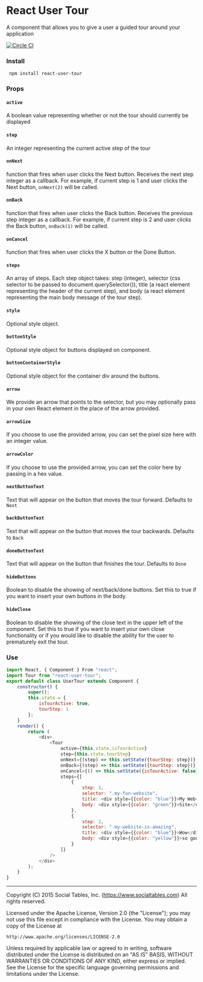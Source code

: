 # React User Tour

A component that allows you to give a user a guided tour around your application

[![Circle CI](https://circleci.com/gh/socialtables/react-user-tour.svg?style=svg&circle-token=914785eeca4d096e0303a857f52f20a646013124)](https://circleci.com/gh/socialtables/react-user-tour)

### Install
` npm install react-user-tour`

###  Props

#### `active`
A boolean value representing whether or not the tour should currently be displayed

#### `step`
An integer representing the current active step of the tour

#### `onNext`
function that fires when user clicks the Next button. Receives the next step integer as a callback. For example, if current step is 1 and user clicks the Next button, `onNext(2)` will be called.

#### `onBack`
function that fires when user clicks the Back button. Receives the previous step integer as a callback. For example, if current step is 2 and user clicks the Back button, `onBack(1)` will be called.

#### `onCancel`
function that fires when user clicks the X button or the Done Button.

#### `steps`
An array of steps. Each step object takes: step (integer), selector (css selector to be passed to document.querySelector()), title (a react element representing the header of the current step), and body (a react element representing the main body message of the tour step).

#### `style`
Optional style object.

#### `buttonStyle`
Optional style object for buttons displayed on component.

#### `buttonContainerStyle`
Optional style object for the container div around the buttons.

#### `arrow`
We provide an arrow that points to the selector, but you may optionally pass in your own React element in the place of the arrow provided.

#### `arrowSize`
If you choose to use the provided arrow, you can set the pixel size here with an integer value.

#### `arrowColor`
If you choose to use the provided arrow, you can set the color here by passing in a hex value.

#### `nextButtonText`
Text that will appear on the button that moves the tour forward. Defaults to `Next`

#### `backButtonText`
Text that will appear on the button that moves the tour backwards. Defaults to `Back`

#### `doneButtonText`
Text that will appear on the button that finishes the tour. Defaults to `Done`

#### `hideButtons`
Boolean to disable the showing of next/back/done buttons. Set this to true if you want to insert your own buttons in the body.

#### `hideClose`
Boolean to disable the showing of the close text in the upper left of the component. Set this to true if you want to insert your own close functionality or if you would like to disable the ability for the user to prematurely exit the tour.

### Use

```js
import React, { Component } From "react";
import Tour from "react-user-tour";
export default class UserTour extends Component {
	constructor() {
		super();
		this.state = {
			isTourActive: true,
			tourStep: 1
		};
	}
	render() {
		return (
			<div>
				<Tour
					active={this.state.isTourActive}
					step={this.state.tourStep}
					onNext={(step) => this.setState({tourStep: step})}
					onBack={(step) => this.setState({tourStep: step})}
					onCancel={() => this.setState({isTourActive: false})}
					steps={[
						{
							step: 1,
							selector: ".my-fun-website",
							title: <div style={{color: "blue"}}>My Web</div>,
							body: <div style={{color: "green"}}>Site</div>
						},
						{
							step: 2,
							selector: ".my-website-is-amazing",
							title: <div style={{color: "blue"}}>Wow</div>,
							body: <div style={{color: "yellow"}}>so good</div>
						}
					]}
				/>
			</div>
		);
	}
}
```

- - -

Copyright (C) 2015 Social Tables, Inc. (https://www.socialtables.com) All rights reserved.

Licensed under the Apache License, Version 2.0 (the "License"); you may not use this file except in compliance with the License. You may obtain a copy of the License at

	http://www.apache.org/licenses/LICENSE-2.0

Unless required by applicable law or agreed to in writing, software distributed under the License is distributed on an "AS IS" BASIS, WITHOUT WARRANTIES OR CONDITIONS OF ANY KIND, either express or implied. See the License for the specific language governing permissions and limitations under the License.
